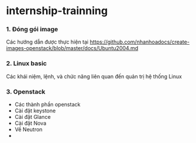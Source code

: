 # internship-trainning
### 1. Đóng gói image
Các hướng dẫn được thực hiện tại https://github.com/nhanhoadocs/create-images-openstack/blob/master/docs/Ubuntu2004.md


### 2. Linux basic
Các khái niệm, lệnh, và chức năng liên quan đến quản trị hệ thống Linux
### 3. Openstack
- Các thành phần openstack
- Cài đặt keystone
- Cài đặt Glance
- Cài đặt Nova
- Về Neutron
-

